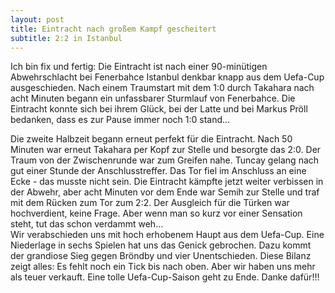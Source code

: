 ```yaml
---
layout: post
title: Eintracht nach großem Kampf gescheitert
subtitle: 2:2 in Istanbul
---
```


Ich bin fix und fertig: Die Eintracht ist nach einer 90-minütigen Abwehrschlacht bei Fenerbahce Istanbul denkbar knapp aus dem Uefa-Cup ausgeschieden. Nach einem Traumstart mit dem 1:0 durch Takahara nach acht Minuten begann ein unfassbarer Sturmlauf von Fenerbahce. Die Eintracht konnte sich bei ihrem Glück, bei der Latte und bei Markus Pröll bedanken, dass es zur Pause immer noch 1:0 stand...

Die zweite Halbzeit begann erneut perfekt für die Eintracht. Nach 50 Minuten war erneut Takahara per Kopf zur Stelle und besorgte das 2:0. Der Traum von der Zwischenrunde war zum Greifen nahe. Tuncay gelang nach gut einer Stunde der Anschlusstreffer. Das Tor fiel im Anschluss an eine Ecke - das musste nicht sein. Die Eintracht kämpfte jetzt weiter verbissen in der Abwehr, aber acht Minuten vor dem Ende war Semih zur Stelle und traf mit dem Rücken zum Tor zum 2:2. Der Ausgleich für die Türken war hochverdient, keine Frage. Aber wenn man so kurz vor einer Sensation steht, tut das schon verdammt weh...  
Wir verabschieden uns mit hoch erhobenem Haupt aus dem Uefa-Cup. Eine Niederlage in sechs Spielen hat uns das Genick gebrochen. Dazu kommt der grandiose Sieg gegen Bröndby und vier Unentschieden. Diese Bilanz zeigt alles: Es fehlt noch ein Tick bis nach oben. Aber wir haben uns mehr als teuer verkauft. Eine tolle Uefa-Cup-Saison geht zu Ende. Danke dafür!!!
